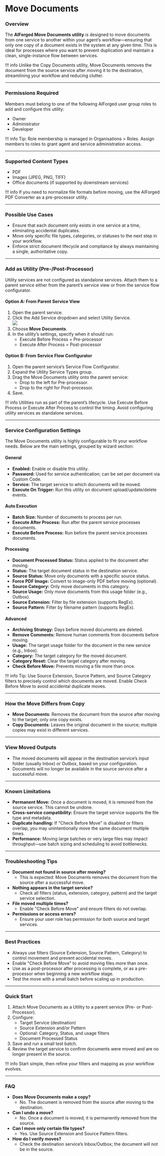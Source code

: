 # Move Documents

### Overview

The **AIForged Move Documents utility** is designed to move documents from one service to another within your agent’s workflow—ensuring that only one copy of a document exists in the system at any given time. This is ideal for processes where you want to prevent duplication and maintain a clean, single-instance flow between services.

!!! info
    Unlike the Copy Documents utility, Move Documents removes the document from the source service after moving it to the destination, streamlining your workflow and reducing clutter.

***

### Permissions Required

Members must belong to one of the following AIForged user group roles to add and configure this utility:

* Owner
* Administrator
* Developer

!!! info
    Tip: Role membership is managed in Organisations > Roles. Assign members to roles to grant agent and service administration access.

***

### Supported Content Types

* PDF
* Images (JPEG, PNG, TIFF)
* Office documents (if supported by downstream services)

!!! info
    If you need to normalize file formats before moving, use the AIForged PDF Converter as a pre-processor utility.

***

### Possible Use Cases

* Ensure that each document only exists in one service at a time, eliminating accidental duplicates.
* Move only specific file types, categories, or statuses to the next step in your workflow.
* Enforce strict document lifecycle and compliance by always maintaining a single, authoritative copy.

***

### Add as Utility (Pre-/Post-Processor)

Utility services are not configured as standalone services. Attach them to a parent service either from the parent’s service view or from the service flow configurator.

#### Option A: From Parent Service View

1. Open the parent service.
2. Click the Add Service dropdown and select Utility Service.  
   ![](../../assets/image%20%28288%29.png)
3. Choose **Move Documents**.
4. In the utility’s settings, specify when it should run:
   * Execute Before Process = Pre-processor
   * Execute After Process = Post-processor

#### Option B: From Service Flow Configurator

1. Open the parent service’s Service Flow Configurator.
2. Expand the Utility Service Types group.&#x20;
3. Drag the Move Documents utility onto the parent service:
   * Drop to the left for Pre-processor.
   * Drop to the right for Post-processor.&#x20;
4. Save.

!!! info
    Utilities run as part of the parent’s lifecycle. Use Execute Before Process or Execute After Process to control the timing. Avoid configuring utility services as standalone services.

***

### Service Configuration Settings

The Move Documents utility is highly configurable to fit your workflow needs. Below are the main settings, grouped by wizard section:

#### General

* **Enabled:** Enable or disable this utility.
* **Password:** Used for service authentication; can be set per document via Custom Code.
* **Service:** The target service to which documents will be moved.
* **Execute On Trigger:** Run this utility on document upload/update/delete events.

#### Auto Execution

* **Batch Size:** Number of documents to process per run.
* **Execute After Process:** Run after the parent service processes documents.
* **Execute Before Process:** Run before the parent service processes documents.

#### Processing

* **Document Processed Status:** Status applied to the document after moving.
* **Status:** The target document status in the destination service.
* **Source Status:** Move only documents with a specific source status.
* **Force PDF Image:** Convert to image-only PDF before moving (optional).
* **Source Category:** Only move documents in this category.
* **Source Usage:** Only move documents from this usage folder (e.g., Outbox).
* **Source Extension:** Filter by file extension (supports RegEx).
* **Source Pattern:** Filter by filename pattern (supports RegEx).

#### Advanced

* **Archiving Strategy:** Days before moved documents are deleted.
* **Remove Comments:** Remove human comments from documents before moving.
* **Usage:** The target usage folder for the document in the new service (e.g., Inbox).
* **Category:** The target category for the moved document.
* **Category Reset:** Clear the target category after moving.
* **Check Before Move:** Prevents moving a file more than once.

!!! info
    Tip: Use Source Extension, Source Pattern, and Source Category filters to precisely control which documents are moved. Enable Check Before Move to avoid accidental duplicate moves.

***

### How the Move Differs from Copy

* **Move Documents**: Removes the document from the source after moving to the target; only one copy exists.
* **Copy Documents**: Leaves the original document in the source; multiple copies may exist in different services.

***

### View Moved Outputs

* The moved documents will appear in the destination service’s input folder (usually Inbox) or Outbox, based on your configuration.
* Documents will no longer be available in the source service after a successful move.

***

### Known Limitations

* **Permanent Move:** Once a document is moved, it is removed from the source service. This cannot be undone.
* **Cross-service compatibility:** Ensure the target service supports the file type and metadata.
* **Duplicate handling:** If "Check Before Move" is disabled or filters overlap, you may unintentionally move the same document multiple times.
* **Performance:** Moving large batches or very large files may impact throughput—use batch sizing and scheduling to avoid bottlenecks.

***

### Troubleshooting Tips

* **Document not found in source after moving?**
  * This is expected: Move Documents removes the document from the source after a successful move.
* **Nothing appears in the target service?**
  * Check all filters (status, extension, category, pattern) and the target service selection.
* **File moved multiple times?**
  * Enable "Check Before Move" and ensure filters do not overlap.
* **Permissions or access errors?**
  * Ensure your user role has permission for both source and target services.

***

### Best Practices

* Always use filters (Source Extension, Source Pattern, Category) to control movement and prevent accidental moves.
* Enable "Check Before Move" to avoid moving files more than once.
* Use as a post-processor after processing is complete, or as a pre-processor when beginning a new workflow stage.
* Test the move with a small batch before scaling up in production.

***

### Quick Start

1. Attach Move Documents as a Utility to a parent service (Pre- or Post-Processor).
2. Configure:
   * Target Service (destination)
   * Source Extension and/or Pattern
   * Optional: Category, Status, and usage filters
   * Document Processed Status
3. Save and run a small test batch.
4. Review the target service to confirm documents were moved and are no longer present in the source.

!!! info
    Start simple, then refine your filters and mapping as your workflow evolves.

***

### FAQ

* **Does Move Documents make a copy?**
  * No. The document is removed from the source after moving to the destination.
* **Can I undo a move?**
  * No. Once a document is moved, it is permanently removed from the source.
* **Can I move only certain file types?**
  * Yes. Use Source Extension and Source Pattern filters.
* **How do I verify moves?**
  * Check the destination service’s Inbox/Outbox; the document will not be in the source.





